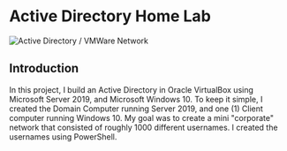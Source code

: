 # Active Directory Home Lab
![Active Directory / VMWare Network](https://imgur.com/XgWwlkS)

## Introduction

In this project, I build an Active Directory in Oracle VirtualBox using Microsoft Server 2019, and Microsoft Windows 10.  To keep it simple, I created the Domain Computer running Server 2019, and one (1) Client computer running Windows 10.
My goal was to create a mini "corporate" network that consisted of roughly 1000 different usernames.  I created the usernames using PowerShell.  
